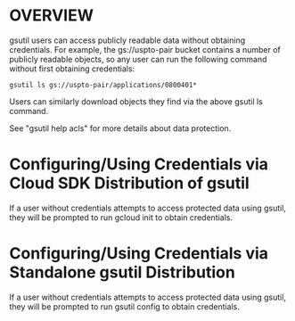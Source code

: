 # OVERVIEW
  gsutil users can access publicly readable data without obtaining
  credentials. For example, the gs://uspto-pair bucket contains a number
  of publicly readable objects, so any user can run the following command
  without first obtaining credentials:

    gsutil ls gs://uspto-pair/applications/0800401*

  Users can similarly download objects they find via the above gsutil ls
  command.

  See "gsutil help acls" for more details about data protection.

# Configuring/Using Credentials via Cloud SDK Distribution of gsutil
  If a user without credentials attempts to access protected data using gsutil,
  they will be prompted to run gcloud init to obtain credentials.

# Configuring/Using Credentials via Standalone gsutil Distribution
  If a user without credentials attempts to access protected data using gsutil,
  they will be prompted to run gsutil config to obtain credentials.